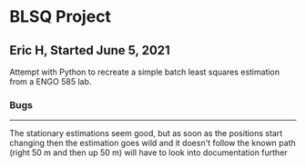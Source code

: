 # BLSQ Project
## Eric H, Started June 5, 2021

Attempt with Python to recreate a simple batch least squares estimation from a ENGO 585 lab.

### **Bugs**
---
The stationary estimations seem good, but as soon as the positions start changing then the estimation goes wild and it doesn't follow the known path (right 50 m and then up 50 m)
will have to look into documentation further
